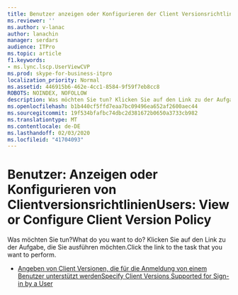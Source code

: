 ```yaml
---
title: Benutzer anzeigen oder Konfigurieren der Client Versionsrichtlinie
ms.reviewer: ''
ms.author: v-lanac
author: lanachin
manager: serdars
audience: ITPro
ms.topic: article
f1.keywords:
- ms.lync.lscp.UserViewCVP
ms.prod: skype-for-business-itpro
localization_priority: Normal
ms.assetid: 446915b6-462e-4cc1-8584-9f59f7eb8cc8
ROBOTS: NOINDEX, NOFOLLOW
description: Was möchten Sie tun? Klicken Sie auf den Link zu der Aufgabe, die Sie ausführen möchten.
ms.openlocfilehash: b1b440cf5ffd7eaa7bc09496ea652af2600aec44
ms.sourcegitcommit: 19f534bfafbc74dbc2d381672b0650a3733cb982
ms.translationtype: MT
ms.contentlocale: de-DE
ms.lasthandoff: 02/03/2020
ms.locfileid: "41704093"
---
```

# <a name="users-view-or-configure-client-version-policy"></a><span data-ttu-id="b1828-104">Benutzer: Anzeigen oder Konfigurieren von Clientversionsrichtlinien</span><span class="sxs-lookup"><span data-stu-id="b1828-104">Users: View or Configure Client Version Policy</span></span>

<span data-ttu-id="b1828-105">Was möchten Sie tun?</span><span class="sxs-lookup"><span data-stu-id="b1828-105">What do you want to do?</span></span> <span data-ttu-id="b1828-106">Klicken Sie auf den Link zu der Aufgabe, die Sie ausführen möchten.</span><span class="sxs-lookup"><span data-stu-id="b1828-106">Click the link to the task that you want to perform.</span></span>

- [<span data-ttu-id="b1828-107">Angeben von Client Versionen, die für die Anmeldung von einem Benutzer unterstützt werden</span><span class="sxs-lookup"><span data-stu-id="b1828-107">Specify Client Versions Supported for Sign-in by a User</span></span>](https://technet.microsoft.com/library/f7e8ba2f-62dc-4e7d-8b63-682986f10240.aspx)



